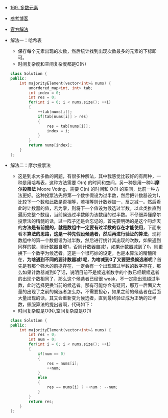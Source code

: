 - [169. 多数元素](https://leetcode-cn.com/problems/majority-element/)
- [参考博客](https://www.cnblogs.com/grandyang/p/4233501.html)
- [官方解法](https://leetcode-cn.com/problems/majority-element/solution/duo-shu-yuan-su-by-leetcode-solution/)
- 解法一：哈希表
    + 保存每个元素出现的次数，然后统计找到出现次数最多的元素的下标即可。
    + 时间复杂度和空间复杂度都是O(N)
    ```C++
    class Solution {
    public:
        int majorityElement(vector<int>& nums) {
            unordered_map<int, int> tab;
            int index = 0;
            int res = 0;
            for(int i = 0; i < nums.size(); ++i)
            {
                ++tab[nums[i]];
                if(tab[nums[i]] > res)
                {
                    res = tab[nums[i]];
                    index = i;
                }
            }
            return nums[index];
        }
    };
    ```

- 解法二：摩尔投票法
    - 这是到求大多数的问题，有很多种解法，其中我感觉比较好的有两种，一种是用哈希表，这种方法需要 O(n) 的时间和空间，另一种是用一种叫**摩尔投票法** Moore Voting，需要 O(n) 的时间和 O(1) 的空间，比前一种方法更好。这种投票法先将第一个数字假设为过半数，然后把计数器设为1，比较下一个数和此数是否相等，若相等则计数器加一，反之减一。然后看此时计数器的值，若为零，则将下一个值设为候选过半数。以此类推直到遍历完整个数组，当前候选过半数即为该数组的过半数。不仔细弄懂摩尔投票法的精髓的话，过一阵子还是会忘记的，首先要明确的是这个叼炸天的**方法是有前提的，就是数组中一定要有过半数的存在才能使用**，下面来看本**算法的思路，这是一种先假设候选者，然后再进行验证的算法**。现将数组中的第一个数假设为过半数，然后进行统计其出现的次数，如果遇到同样的数，则计数器自增1，否则计数器自减1，如果计数器减到了0，则更换下一个数字为候选者。这是一个很巧妙的设定，也是本算法的精髓所在，**为啥遇到不同的要计数器减1呢，为啥减到0了又要更换候选者呢**？首先是有那个强大的前提存在，一定会有一个出现超过半数的数字存在，那么如果计数器减到0了话，说明目前不是候选者数字的个数已经跟候选者的出现个数相同了，那么这个候选者已经很 weak，不一定能出现超过半数，此时选择更换当前的候选者。那有可能你会有疑问，那万一后面又大量的出现了之前的候选者怎么办，不需要担心，如果之前的候选者在后面大量出现的话，其又会重新变为候选者，直到最终验证成为正确的过半数，佩服算法的提出者啊，代码如下：
    - 时间复杂度是O(N),空间复杂度是O(1)
    ```C++
    class Solution {
    public:
        int majorityElement(vector<int>& nums) {
            int res = 0;
            int num = 0;
            for(int i = 0; i < nums.size(); ++i)
            {
                if(num == 0)
                {
                    res = nums[i];
                    ++num;
                }
                else
                {
                    res == nums[i] ? ++num : --num;
                }
            }
            return res;
        }
    };
    ```